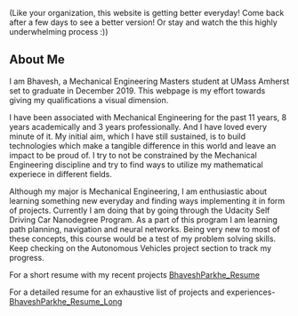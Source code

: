 (Like your organization, this website is getting better everyday! Come back after a few days to see a better version! Or stay and watch the this highly underwhelming process :))

## About Me

I am Bhavesh, a Mechanical Engineering Masters student at UMass Amherst set to graduate in December 2019. This webpage is my effort towards giving my qualifications a visual dimension.

I have been associated with Mechanical Engineering for the past 11 years, 8 years academically and 3 years professionally. And I have loved every minute of it. My initial aim, which I have still sustained, is to build technologies which make a tangible difference in this world and leave an impact to be proud of. I try to not be constrained by the Mechanical Engineering discipline and try to find ways to utilize my mathematical experiece in different fields.

Although my major is Mechanical Engineering, I am enthusiastic about learning something new everyday and finding ways implementing it in form of projects. Currently I am doing that by going through the Udacity Self Driving Car Nanodegree Program. As a part of this program I am learning path planning, navigation and neural networks. Being very new to most of these concepts, this course would be a test of my problem solving skills. Keep checking on the Autonomous Vehicles project section to track my progress.

For a short resume with my recent projects 
[BhaveshParkhe_Resume](/pdf/BhaveshParkhe_Resume.pdf)

For a detailed resume for an exhaustive list of projects and experiences-
[BhaveshParkhe_Resume_Long](/pdf/BhaveshParkhe_Resume_Long.pdf)
